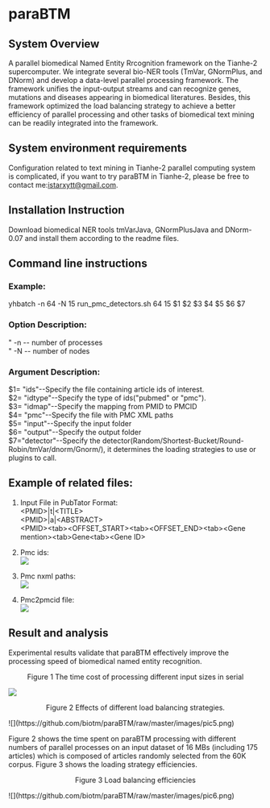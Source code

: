 # paraBTM
## System Overview
A parallel biomedical Named Entity Rrcognition framework on the Tianhe-2 supercomputer. We integrate several bio-NER tools (TmVar, GNormPlus, and DNorm) and develop a data-level parallel processing framework. The framework unifies the input-output streams and can recognize genes, mutations and diseases appearing in biomedical literatures. Besides, this framework optimized the load balancing strategy to achieve a better efficiency of parallel processing and other tasks of biomedical text mining can be readily integrated into the framework.  
## System environment requirements 
Configuration related to text mining in Tianhe-2 parallel computing system is complicated, if you want to try paraBTM in Tianhe-2, please be free to contact me:istarxytt@gmail.com.
## Installation Instruction 
Download biomedical NER tools tmVarJava, GNormPlusJava and DNorm-0.07 and install them according to the readme files.
## Command line instructions  

### Example:
yhbatch -n 64 -N 15 run_pmc_detectors.sh 64 15 $1 $2 $3 $4 $5 $6 $7
### Option Description:
"	-n -- number of processes  
"	-N -- number of nodes  

### Argument Description:
$1= "ids"--Specify the file containing article ids of interest.  
$2= "idtype"--Specify the type of ids("pubmed" or "pmc").  
$3= "idmap"--Specify the mapping from PMID to PMCID  
$4= "pmc"--Specify the file with PMC XML paths  
$5= "input"--Specify the input folder  
$6= "output"--Specify the output folder  
$7="detector"--Specify the detector(Random/Shortest-Bucket/Round-Robin/tmVar/dnorm/Gnorm/), it determines the loading strategies to use or plugins to call.  
 
## Example of related files:
1.	Input File in PubTator Format:  
	\<PMID\>|t|\<TITLE\>  
	\<PMID\>|a|\<ABSTRACT\>  
	\<PMID\>\<tab\>\<OFFSET_START\>\<tab\>\<OFFSET_END\>\<tab\>\<Gene mention\>\<tab\>Gene\<tab\>\<Gene ID\>  
2.	Pmc ids:  
![](https://github.com/biotm/paraBTM/raw/master/images/pic1.png) 


3.	Pmc nxml paths:  
![](https://github.com/biotm/paraBTM/raw/master/images/pic2.png) 

 
4.	Pmc2pmcid file:  
![](https://github.com/biotm/paraBTM/raw/master/images/pic3.png)

 
## Result and analysis 

Experimental results validate that paraBTM effectively improve the processing speed of biomedical named entity recognition.


 

<p align="center">
Figure 1 The time cost of processing different input sizes in serial 	
</p>
 
![](https://github.com/biotm/paraBTM/raw/master/images/pic4.png)  


<p align="center"> 
Figure 2 Effects of different load balancing strategies.
</p>
![](https://github.com/biotm/paraBTM/raw/master/images/pic5.png)  



Figure 2 shows the time spent on paraBTM processing with different numbers of parallel processes on an input dataset of 16 MBs (including 175 articles) which is composed of articles randomly selected from the 60K corpus. Figure 3 shows the loading strategy efficiencies.

<p align="center"> 
Figure 3 Load balancing efficiencies 
</p>
![](https://github.com/biotm/paraBTM/raw/master/images/pic6.png)  



